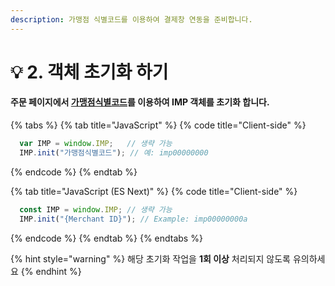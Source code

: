 ```yaml
---
description: 가맹점 식별코드를 이용하여 결제창 연동을 준비합니다.
---
```


# 💡 2. 객체 초기화 하기

#### 주문 페이지에서 [가맹점식별코드](../../undefined/3..md)를 이용하여 IMP 객체를 초기화 합니다.

{% tabs %}
{% tab title="JavaScript" %}
{% code title="Client-side" %}
```javascript
  var IMP = window.IMP;   // 생략 가능
  IMP.init("가맹점식별코드"); // 예: imp00000000 
```
{% endcode %}
{% endtab %}

{% tab title="JavaScript (ES Next)" %}
{% code title="Client-side" %}
```javascript
  const IMP = window.IMP; // 생략 가능
  IMP.init("{Merchant ID}"); // Example: imp00000000a
```
{% endcode %}
{% endtab %}
{% endtabs %}

{% hint style="warning" %}
해당 초기화 작업을 **1회 이상** 처리되지 않도록 유의하세요
{% endhint %}
